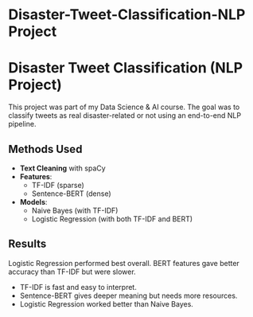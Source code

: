 # Disaster-Tweet-Classification-NLP Project

# Disaster Tweet Classification (NLP Project)


This project was part of my Data Science & AI course. The goal was to classify tweets as real disaster-related or not using an end-to-end NLP pipeline.

## Methods Used
- **Text Cleaning** with spaCy
- **Features**: 
  - TF-IDF (sparse)
  - Sentence-BERT (dense)
- **Models**:
  - Naive Bayes (with TF-IDF)
  - Logistic Regression (with both TF-IDF and BERT)

## Results
Logistic Regression performed best overall. BERT features gave better accuracy than TF-IDF but were slower.

- TF-IDF is fast and easy to interpret.
- Sentence-BERT gives deeper meaning but needs more resources.
- Logistic Regression worked better than Naive Bayes.
